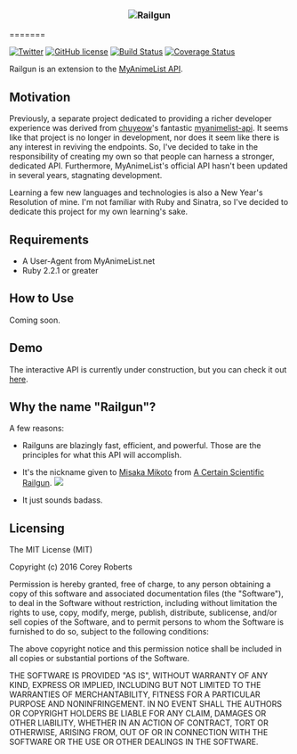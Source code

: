 <h3 align="center">
  <img src="http://i.imgur.com/WaxRVGs.png" alt="Railgun" />
</h3>
=======

[![Twitter](https://img.shields.io/badge/contact-%40spacepyro-00aced.svg)](https://twitter.com/spacepyro)
[![GitHub license](https://img.shields.io/github/license/mashape/apistatus.svg)](http://choosealicense.com/licenses/mit/)
[![Build Status](https://travis-ci.org/croberts22/railgun.svg?branch=master)](https://travis-ci.org/croberts22/railgun)
[![Coverage Status](https://coveralls.io/repos/github/croberts22/railgun/badge.svg?branch=master)](https://coveralls.io/github/croberts22/railgun?branch=master)

Railgun is an extension to the [MyAnimeList API](http://myanimelist.net/modules.php?go=api).

## Motivation

Previously, a separate project dedicated to providing a richer developer experience was derived from [chuyeow](https://github.com/chuyeow)'s fantastic [myanimelist-api](https://github.com/chuyeow/myanimelist-api). It seems like that project is no longer in development, nor does it seem like there is any interest in reviving the endpoints. So, I've decided to take in the responsibility of creating my own so that people can harness a stronger, dedicated API. Furthermore, MyAnimeList's official API hasn't been updated in several years, stagnating development.

Learning a few new languages and technologies is also a New Year's Resolution of mine. I'm not familiar with Ruby and Sinatra, so I've decided to dedicate this project for my own learning's sake.

## Requirements

- A User-Agent from MyAnimeList.net
- Ruby 2.2.1 or greater

## How to Use

Coming soon.

## Demo

The interactive API is currently under construction, but you can check it out [here](http://docs.railgun.apiary.io/).

## Why the name "Railgun"?

A few reasons:

- Railguns are blazingly fast, efficient, and powerful. Those are the principles for what this API will accomplish.

- It's the nickname given to [Misaka Mikoto](http://myanimelist.net/character/13701/Mikoto_Misaka) from [A Certain Scientific Railgun](http://myanimelist.net/anime/6213/Toaru_Kagaku_no_Railgun).
![](http://i.imgur.com/74Zdsnu.png)

- It just sounds badass.

## Licensing

The MIT License (MIT)

Copyright (c) 2016 Corey Roberts

Permission is hereby granted, free of charge, to any person obtaining a copy
of this software and associated documentation files (the "Software"), to deal
in the Software without restriction, including without limitation the rights
to use, copy, modify, merge, publish, distribute, sublicense, and/or sell
copies of the Software, and to permit persons to whom the Software is
furnished to do so, subject to the following conditions:

The above copyright notice and this permission notice shall be included in all
copies or substantial portions of the Software.

THE SOFTWARE IS PROVIDED "AS IS", WITHOUT WARRANTY OF ANY KIND, EXPRESS OR
IMPLIED, INCLUDING BUT NOT LIMITED TO THE WARRANTIES OF MERCHANTABILITY,
FITNESS FOR A PARTICULAR PURPOSE AND NONINFRINGEMENT. IN NO EVENT SHALL THE
AUTHORS OR COPYRIGHT HOLDERS BE LIABLE FOR ANY CLAIM, DAMAGES OR OTHER
LIABILITY, WHETHER IN AN ACTION OF CONTRACT, TORT OR OTHERWISE, ARISING FROM,
OUT OF OR IN CONNECTION WITH THE SOFTWARE OR THE USE OR OTHER DEALINGS IN THE
SOFTWARE.
